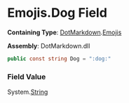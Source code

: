 # Emojis\.Dog Field

**Containing Type**: [DotMarkdown](../../README.md)\.[Emojis](../README.md)

**Assembly**: DotMarkdown\.dll

```csharp
public const string Dog = ":dog:"
```

### Field Value

System\.[String](https://docs.microsoft.com/en-us/dotnet/api/system.string)
